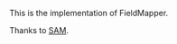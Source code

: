 This is the implementation of FieldMapper.

Thanks to [SAM](https://github.com/facebookresearch/segment-anything).
